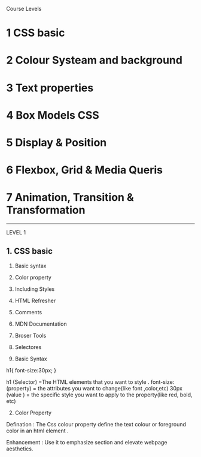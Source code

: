 Course Levels

# 1 CSS basic
# 2 Colour Systeam and background
# 3 Text properties
# 4 Box Models CSS
# 5 Display & Position
# 6 Flexbox, Grid & Media Queris
# 7 Animation, Transition & Transformation

------------------------------------------------------------------------------------------------------------------------------

LEVEL 1
## 1. CSS basic
1. Basic syntax
2. Color property
3. Including Styles
4. HTML Refresher
5. Comments
6. MDN Documentation
7. Broser Tools 
8. Selectores

1. Basic Syntax

h1{
    font-size:30px;
}


h1 (Selector) =The HTML elements that you want to style .
font-size: (property) = the attributes you want to change(like font ,color,etc)
30px (value ) = the specific style you want to apply to the property(like red, bold, etc)


2. Color  Property

Defination : The Css colour property  define the text colour or foreground color in an html element .

Enhancement : Use it to emphasize section  and elevate webpage aesthetics.
